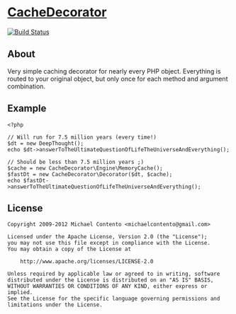 # [CacheDecorator][]

[![Build Status](https://secure.travis-ci.org/michaelcontento/CacheDecorator.png)](http://travis-ci.org/michaelcontento/CacheDecorator)

## About

Very simple caching decorator for nearly every PHP object. Everything is routed
to your original object, but only once for each method and argument combination.

## Example

    <?php

    // Will run for 7.5 million years (every time!)
    $dt = new DeepThought();
    echo $dt->answerToTheUltimateQuestionOfLifeTheUniverseAndEverything();
    
    // Should be less than 7.5 million years ;)
    $cache = new CacheDecorator\Engine\MemoryCache();
    $fastDt = new CacheDecorator\Decorator($dt, $cache);
    echo $fastDt->answerToTheUltimateQuestionOfLifeTheUniverseAndEverything();

## License

    Copyright 2009-2012 Michael Contento <michaelcontento@gmail.com>

    Licensed under the Apache License, Version 2.0 (the "License");
    you may not use this file except in compliance with the License.
    You may obtain a copy of the License at

        http://www.apache.org/licenses/LICENSE-2.0

    Unless required by applicable law or agreed to in writing, software
    distributed under the License is distributed on an "AS IS" BASIS,
    WITHOUT WARRANTIES OR CONDITIONS OF ANY KIND, either express or implied.
    See the License for the specific language governing permissions and
    limitations under the License.

  [CacheDecorator]: https://github.com/michaelcontento/CacheDecorator

